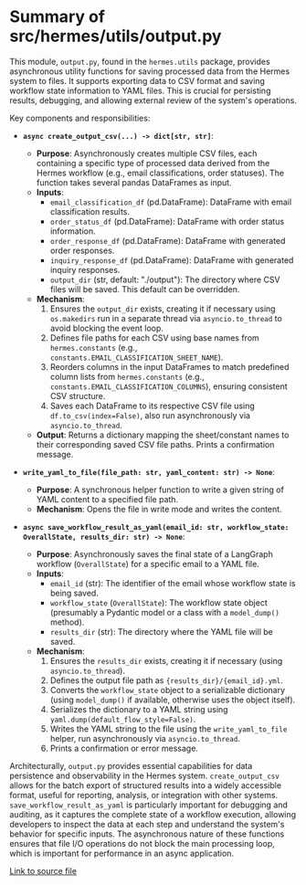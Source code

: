 # Summary of src/hermes/utils/output.py

This module, `output.py`, found in the `hermes.utils` package, provides asynchronous utility functions for saving processed data from the Hermes system to files. It supports exporting data to CSV format and saving workflow state information to YAML files. This is crucial for persisting results, debugging, and allowing external review of the system's operations.

Key components and responsibilities:
-   **`async create_output_csv(...) -> dict[str, str]`**:
    -   **Purpose**: Asynchronously creates multiple CSV files, each containing a specific type of processed data derived from the Hermes workflow (e.g., email classifications, order statuses). The function takes several pandas DataFrames as input.
    -   **Inputs**: 
        -   `email_classification_df` (pd.DataFrame): DataFrame with email classification results.
        -   `order_status_df` (pd.DataFrame): DataFrame with order status information.
        -   `order_response_df` (pd.DataFrame): DataFrame with generated order responses.
        -   `inquiry_response_df` (pd.DataFrame): DataFrame with generated inquiry responses.
        -   `output_dir` (str, default: "./output"): The directory where CSV files will be saved. This default can be overridden.
    -   **Mechanism**: 
        1.  Ensures the `output_dir` exists, creating it if necessary using `os.makedirs` run in a separate thread via `asyncio.to_thread` to avoid blocking the event loop.
        2.  Defines file paths for each CSV using base names from `hermes.constants` (e.g., `constants.EMAIL_CLASSIFICATION_SHEET_NAME`).
        3.  Reorders columns in the input DataFrames to match predefined column lists from `hermes.constants` (e.g., `constants.EMAIL_CLASSIFICATION_COLUMNS`), ensuring consistent CSV structure.
        4.  Saves each DataFrame to its respective CSV file using `df.to_csv(index=False)`, also run asynchronously via `asyncio.to_thread`.
    -   **Output**: Returns a dictionary mapping the sheet/constant names to their corresponding saved CSV file paths. Prints a confirmation message.

-   **`write_yaml_to_file(file_path: str, yaml_content: str) -> None`**:
    -   **Purpose**: A synchronous helper function to write a given string of YAML content to a specified file path.
    -   **Mechanism**: Opens the file in write mode and writes the content.

-   **`async save_workflow_result_as_yaml(email_id: str, workflow_state: OverallState, results_dir: str) -> None`**:
    -   **Purpose**: Asynchronously saves the final state of a LangGraph workflow (`OverallState`) for a specific email to a YAML file.
    -   **Inputs**:
        -   `email_id` (str): The identifier of the email whose workflow state is being saved.
        -   `workflow_state` (`OverallState`): The workflow state object (presumably a Pydantic model or a class with a `model_dump()` method).
        -   `results_dir` (str): The directory where the YAML file will be saved.
    -   **Mechanism**:
        1.  Ensures the `results_dir` exists, creating it if necessary (using `asyncio.to_thread`).
        2.  Defines the output file path as `{results_dir}/{email_id}.yml`.
        3.  Converts the `workflow_state` object to a serializable dictionary (using `model_dump()` if available, otherwise uses the object itself).
        4.  Serializes the dictionary to a YAML string using `yaml.dump(default_flow_style=False)`.
        5.  Writes the YAML string to the file using the `write_yaml_to_file` helper, run asynchronously via `asyncio.to_thread`.
        6.  Prints a confirmation or error message.

Architecturally, `output.py` provides essential capabilities for data persistence and observability in the Hermes system. `create_output_csv` allows for the batch export of structured results into a widely accessible format, useful for reporting, analysis, or integration with other systems. `save_workflow_result_as_yaml` is particularly important for debugging and auditing, as it captures the complete state of a workflow execution, allowing developers to inspect the data at each step and understand the system's behavior for specific inputs. The asynchronous nature of these functions ensures that file I/O operations do not block the main processing loop, which is important for performance in an async application.

[Link to source file](../../../src/hermes/utils/output.py) 